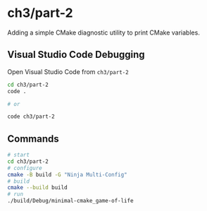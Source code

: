 # ch3/part-2

Adding a simple CMake diagnostic utility to print CMake variables.

## Visual Studio Code Debugging

Open Visual Studio Code from `ch3/part-2`

```bash
cd ch3/part-2
code .

# or

code ch3/part-2
```

## Commands

```bash
# start
cd ch3/part-2
# configure
cmake -B build -G "Ninja Multi-Config"
# build
cmake --build build
# run
./build/Debug/minimal-cmake_game-of-life
```
